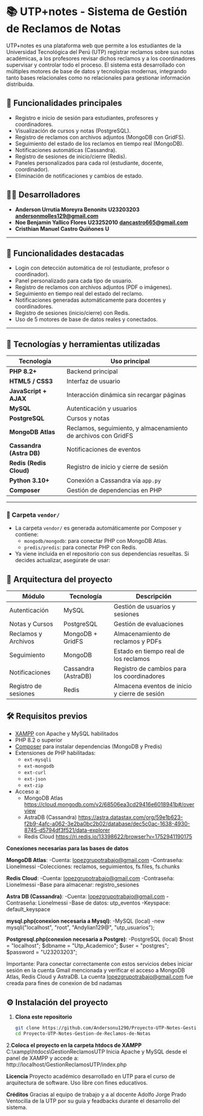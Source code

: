 # 📚 UTP+notes - Sistema de Gestión de Reclamos de Notas

UTP+notes es una plataforma web que permite a los estudiantes de la Universidad Tecnológica del Perú (UTP) registrar reclamos sobre sus notas académicas, a los profesores revisar dichos reclamos y a los coordinadores supervisar y controlar todo el proceso. El sistema está desarrollado con múltiples motores de base de datos y tecnologías modernas, integrando tanto bases relacionales como no relacionales para gestionar información distribuida.

## 🚀 Funcionalidades principales

- Registro e inicio de sesión para estudiantes, profesores y coordinadores.
- Visualización de cursos y notas (PostgreSQL).
- Registro de reclamos con archivos adjuntos (MongoDB con GridFS).
- Seguimiento del estado de los reclamos en tiempo real (MongoDB).
- Notificaciones automáticas (Cassandra).
- Registro de sesiones de inicio/cierre (Redis).
- Paneles personalizados para cada rol (estudiante, docente, coordinador).
- Eliminación de notificaciones y cambios de estado.

## 🧑‍💻 Desarrolladores

- **Anderson Urrutia Moreyra Benonits** **U23203203**  **andersonmolles129@gmail.com**
- **Noe Benjamin Yallico Flores**       **U23252010**  **dancastro665@gmail.com**
- **Cristhian Manuel Castro Quiñones**  **U**


---

## 🚀 Funcionalidades destacadas

- Login con detección automática de rol (estudiante, profesor o coordinador).
- Panel personalizado para cada tipo de usuario.
- Registro de reclamos con archivos adjuntos (PDF o imágenes).
- Seguimiento en tiempo real del estado del reclamo.
- Notificaciones generadas automáticamente para docentes y coordinadores.
- Registro de sesiones (inicio/cierre) con Redis.
- Uso de 5 motores de base de datos reales y conectados.

---

## 🧩 Tecnologías y herramientas utilizadas

| Tecnología     | Uso principal                              |
|----------------|---------------------------------------------|
| **PHP 8.2+**     | Backend principal                          |
| **HTML5 / CSS3** | Interfaz de usuario                        |
| **JavaScript + AJAX** | Interacción dinámica sin recargar páginas |
| **MySQL**       | Autenticación y usuarios                   |
| **PostgreSQL**  | Cursos y notas                             |
| **MongoDB Atlas** | Reclamos, seguimiento, y almacenamiento de archivos con GridFS |
| **Cassandra (Astra DB)** | Notificaciones de eventos             |
| **Redis (Redis Cloud)** | Registro de inicio y cierre de sesión |
| **Python 3.10+** | Conexión a Cassandra vía `app.py` |
| **Composer**    | Gestión de dependencias en PHP             |

---

### 📂 Carpeta `vendor/`

- La carpeta `vendor/` es generada automáticamente por Composer y contiene:
  - `mongodb/mongodb`: para conectar PHP con MongoDB Atlas.
  - `predis/predis`: para conectar PHP con Redis.
- Ya viene incluida en el repositorio con sus dependencias resueltas. Si decides actualizar, asegúrate de usar:

## 🧠 Arquitectura del proyecto

| Módulo | Tecnología | Descripción |
|--------|------------|-------------|
| Autenticación | MySQL | Gestión de usuarios y sesiones |
| Notas y Cursos | PostgreSQL | Gestión de evaluaciones |
| Reclamos y Archivos | MongoDB + GridFS | Almacenamiento de reclamos y PDFs |
| Seguimiento | MongoDB | Estado en tiempo real de los reclamos |
| Notificaciones | Cassandra (AstraDB) | Registro de cambios para los coordinadores |
| Registro de sesiones | Redis | Almacena eventos de inicio y cierre de sesión |

## 🛠️ Requisitos previos

- [XAMPP](https://www.apachefriends.org/es/index.html) con Apache y MySQL habilitados
- PHP 8.2 o superior
- [Composer](https://getcomposer.org/) para instalar dependencias (MongoDB y Predis)
- Extensiones de PHP habilitadas:
  - `ext-mysqli`
  - `ext-mongodb`
  - `ext-curl`
  - `ext-json`
  - `ext-zip`
- Acceso a:
  - MongoDB Atlas
    https://cloud.mongodb.com/v2/68506ea3cd29416e6018941b#/overview
  - AstraDB (Cassandra)
    https://astra.datastax.com/org/59e1b623-f2b9-4afc-a062-3e2ba0bc2b02/database/dec5c0ac-1638-4930-8745-d5794df3f521/data-explorer
  - Redis Cloud
    https://ri.redis.io/13398622/browser?v=1752941190175
    
**Conexiones necesarias para las bases de datos**

**MongoDB Atlas**:
-Cuenta: lopezgrupotrabajo@gmail.com
-Contraseña: Lionelmessi
-Colecciones: reclamos, seguimientos, fs.files, fs.chunks

**Redis Cloud**:
-Cuenta: lopezgrupotrabajo@gmail.com
-Contraseña: Lionelmessi
-Base para almacenar: registro_sesiones

**Astra DB (Cassandra)**:
-Cuenta: lopezgrupotrabajo@gmail.com
-Contraseña: Lionelmessi
-Base de datos: utp_eventos
-Keyspace: default_keyspace

**mysql.php(conexion necesaria a Mysql)**:
-MySQL (local)
-new mysqli("localhost", "root", "Andylian129@", "utp_usuarios");

**Postgresql.php(conexion necesaria a Postgre)**:
-PostgreSQL (local)
$host = "localhost";
$dbname = "Utp_Academico";
$user = "postgres";
$password = "U23203203";

Importante: Para conectar correctamente con estos servicios debes iniciar sesión en la cuenta Gmail mencionada y verificar el acceso a MongoDB Atlas, Redis Cloud y AstraDB.
La cuenta lopezgrupotrabajo@gmail.com fue creada para fines de conexion de bd nadamas 

## ⚙️ Instalación del proyecto

1. **Clona este repositorio**
   ```bash
   git clone https://github.com/Andersonu1290/Proyecto-UTP-Notes-Gestion-de-Reclamos-de-Notas.git
   cd Proyecto-UTP-Notes-Gestion-de-Reclamos-de-Notas
   
2.**Coloca el proyecto en la carpeta htdocs de XAMPP**
C:\xampp\htdocs\GestionReclamosUTP
Inicia Apache y MySQL desde el panel de XAMPP y accede a:
http://localhost/GestionReclamosUTP/index.php 

**Licencia**
Proyecto académico desarrollado en UTP para el curso de arquitectura de software. Uso libre con fines educativos.

**Créditos**
Gracias al equipo de trabajo y a al docente Adolfo Jorge Prado Ventocilla de la UTP por su guía y feadbacks durante el desarrollo del sistema.
